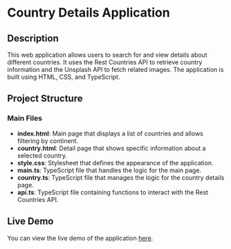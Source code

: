 # Country Details Application  

## Description  
This web application allows users to search for and view details about different countries. It uses the Rest Countries API to retrieve country information and the Unsplash API to fetch related images. The application is built using HTML, CSS, and TypeScript.  

## Project Structure  

### Main Files  
- **index.html**: Main page that displays a list of countries and allows filtering by continent.  
- **country.html**: Detail page that shows specific information about a selected country.  
- **style.css**: Stylesheet that defines the appearance of the application.  
- **main.ts**: TypeScript file that handles the logic for the main page.  
- **country.ts**: TypeScript file that manages the logic for the country details page.  
- **api.ts**: TypeScript file containing functions to interact with the Rest Countries API.  



## Live Demo
You can view the live demo of the application [here](https://baltasargd.github.io/DCI_SPA_find_countries-app/).